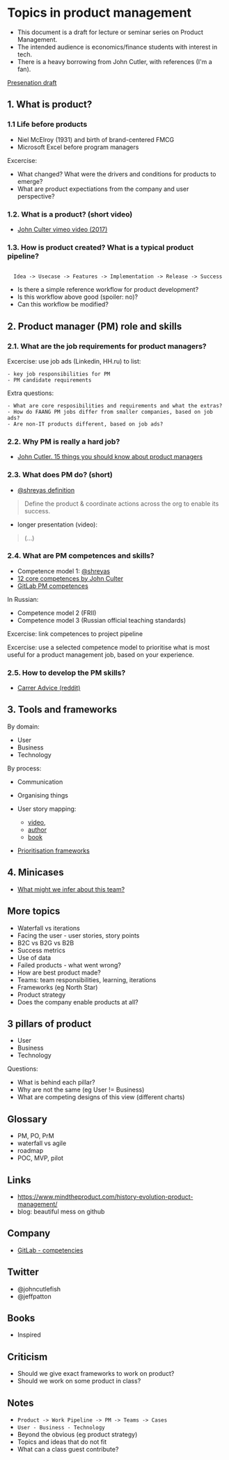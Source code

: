 # Topics in product management

- This document is a draft for lecture or seminar series on Product Management.
- The intended audience is economics/finance students with interest in tech.
- There is a heavy borrowing from John Cutler, with references (I'm a fan).

[Presenation draft]()

## 1. What is product?

### 1.1 Life before products 

  - Niel McElroy (1931) and birth of brand-centered FMCG
  - Microsoft Excel before program managers

  Excercise:

  - What changed? What were the drivers and conditions for products to emerge?
  - What are product expectiations from the company and user perspective?

### 1.2. What is a product? (short video)

  - [John Culter vimeo video (2017)](https://vimeo.com/248503272)

### 1.3. How is product created? What is a typical product pipeline?

```

  Idea -> Usecase -> Features -> Implementation -> Release -> Success

```
  - Is there a simple reference workflow for product development?
  - Is this workflow above good (spoiler: no)?
  - Can this workflow be modified?
 
## 2. Product manager (PM) role and skills

### 2.1. What are the job requirements for product managers?

  Excercise: use job ads (Linkedin, HH.ru) to list:

    - key job responsibilities for PM 
    - PM candidate requirements

  Extra questions:

    - What are core resposibilities and requirements and what the extras? 
    - How do FAANG PM jobs differ from smaller companies, based on job ads?
    - Are non-IT products different, based on job ads? 

### 2.2. Why PM is really a hard job?

   - [John Cutler. 15 things you should know about product managers](https://medium.com/@johnpcutler/15-things-you-should-know-about-product-managers-f488513d246)

### 2.3. What does PM do? (short)

  - [@shreyas definition](https://twitter.com/shreyas/status/1303150374124048386)

  > Define the product & coordinate actions across the org to enable its success.

  - longer presentation (video):

  > (...)

### 2.4. What are PM competences and skills?

  - Competence model 1: [@shreyas](https://twitter.com/shreyas/status/1282690821335027713?s=20)
  - [12 core competences by John Culter](https://medium.com/@johnpcutler/12-core-competencies-for-product-managers-8d5744f91bd)
  - [GitLab PM competences](https://about.gitlab.com/handbook/product/product-manager-role/product-CDF-competencies/)

  In Russian:

  - Competence model 2 (FRII)
  - Competence model 3 (Russian official teaching standards)

  Excercise: link competences to project pipeline

  Excercise: use a selected competence model to prioritise 
             what is most useful for a product management job, 
             based on your experience.

### 2.5. How to develop the PM skills?

- [Carrer Advice (reddit)](https://www.reddit.com/r/ProductManagement/comments/p14pzi/9_lessons_from_my_10_years_working_in_product/)

## 3. Tools and frameworks

By domain:

- User
- Business
- Technology

By process:

- Communication
- Organising things


- User story mapping:
  - [video](https://vimeo.com/250045854), 
  - [author](https://twitter.com/jeffpatton)
  - [book](https://www.amazon.com/User-Story-Mapping-Discover-Product/dp/1491904909)

- [Prioritisation frameworks](https://productcoalition.com/how-to-prioritize-features-and-projects-heres-the-ultimate-list-of-prioritization-frameworks-6f5b626ae779)


## 4. Minicases 

  - [What might we infer about this team?](https://twitter.com/johncutlefish/status/1433294005589053444?s=20)

    
## More topics

- Waterfall vs iterations
- Facing the user - user stories, story points
- B2C vs B2G vs B2B 
- Success metrics
- Use of data
- Failed products - what went wrong?
- How are best product made?
- Teams: team responsibilities, learning, iterations
- Frameworks (eg North Star)
- Product strategy
- Does the company enable products at all?


3 pillars of product
--------------------

- User
- Business
- Technology

Questions:

- What is behind each pillar?
- Why are not the same (eg User != Business)
- What are competing designs of this view (different charts)

Glossary
--------

- PM, PO, PrM
- waterfall vs agile
- roadmap
- POC, MVP, pilot

Links
-----

- https://www.mindtheproduct.com/history-evolution-product-management/
- blog: beautiful mess on github

Company
-------

- [GitLab - competencies](https://about.gitlab.com/handbook/product/product-manager-role/product-CDF-competencies/)

Twitter
-------

- @johncutlefish
- @jeffpatton

Books
-----

- Inspired

Criticism
---------

- Should we give exact frameworks to work on product?
- Should we work on some product in class?

Notes
-----

- `Product -> Work Pipeline -> PM -> Teams -> Cases`
- `User - Business - Technology`
- Beyond the obvious (eg product strategy)
- Topics and ideas that do not fit
- What can a class guest contribute? 
